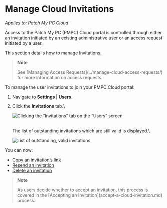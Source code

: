 # Manage Cloud Invitations

_Applies to: Patch My PC Cloud_

Access to the Patch My PC (PMPC) Cloud portal is controlled through either an invitation initiated by an existing administrative user or an access request initiated by a user.

This section details how to manage Invitations.

> **Note**
>
> See \[Managing Access Requests]\(../manage-cloud-access-requests/) for more information on access requests.

To manage the user invitations to join your PMPC Cloud portal:

1. Navigate to **Settings | Users**.
2.  Click the **Invitations** tab.\\

    ![Clicking the “Invitations” tab on the “Users” screen](../../../../.gitbook/assets/image-\(1390\).png)

    \
    The list of outstanding invitations which are still valid is displayed.\\

    ![List of outstanding, valid invitations](../../../../.gitbook/assets/image-\(1391\).png)

You can now:

* [Copy an invitation’s link](copy-a-cloud-invitations-link.md)
* [Resend an invitation](resend-a-cloud-invitation.md)
* [Delete an invitation](delete-a-cloud-invitation.md)

> **Note**
>
> As users decide whether to accept an invitation, this process is covered in the \[Accepting an Invitation]\(accept-a-cloud-invitation.md) process.
